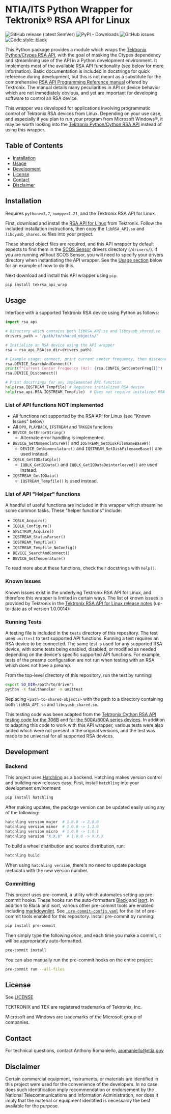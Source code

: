 # NTIA/ITS Python Wrapper for Tektronix® RSA API for Linux

![GitHub release (latest SemVer)](https://img.shields.io/github/v/release/NTIA/tekrsa-api-wrap?display_name=tag&sort=semver)
![PyPI - Downloads](https://img.shields.io/pypi/dm/tekrsa-api-wrap)
![GitHub issues](https://img.shields.io/github/issues/NTIA/tekrsa-api-wrap)
[![Code style: black](https://img.shields.io/badge/code%20style-black-000000.svg)](https://github.com/psf/black)

This Python package provides a module which wraps the
[Tektronix Python/Ctypes RSA API](https://github.com/tektronix/RSA_API/tree/master/Python),
with the goal of masking the Ctypes dependency and streamlining use of the API in a
Python development environment. It implements most of the available RSA API functionality
(see below for more information). Basic documentation is included in docstrings for quick
reference during development, but this is not meant as a substitute for the comprehensive
[RSA API Programming Reference manual](https://www.tek.com/spectrum-analyzer/rsa306-manual/rsa306-rsa306b-and-rsa500a-600a-0)
offered by Tektronix. The manual details many peculiarities in API or device behavior
which are not immediately obvious, and yet are important for developing software to
control an RSA device.

This wrapper was developed for applications involving programmatic control of Tektronix
RSA devices from Linux. Depending on your use case, and especially if you plan to run
your program from Microsoft Windows®, it may be worth looking into the
[Tektronix Python/Cython RSA API](https://github.com/tektronix/RSA_API/tree/master/Python/Cython%20Version)
instead of using this wrapper.

## Table of Contents

- [Installation](#installation)
- [Usage](#usage)
- [Development](#development)
- [License](#license)
- [Contact](#contact)
- [Disclaimer](#disclaimer)

## Installation

Requires `python>=3.7`, `numpy>=1.21`, and the Tektronix RSA API for Linux.

First, download and install the
[RSA API for Linux](https://www.tek.com/spectrum-analyzer/rsa306-software/rsa-application-programming-interface--api-for-64bit-linux--v100014)
from Tektronix. Follow the included installation instructions, then copy the
`libRSA_API.so` and `libcyusb_shared.so` files into your project.

These shared object files are required, and this API wrapper by default expects to find
them in the [SCOS Sensor](https://github.com/NTIA/scos-sensor/) drivers directory
(`/drivers/`). If you are running without SCOS Sensor, you will need to specify your
drivers directory when instantiating the API wrapper. See the [Usage section](#usage)
below for an example of how to do this.

Next download and install this API wrapper using `pip`:

```bash
pip install tekrsa_api_wrap
```

## Usage

Interface with a supported Tektronix RSA device using Python as follows:

```python
import rsa_api

# Directory which contains both libRSA_API.so and libcyusb_shared.so
drivers_path = '/path/to/shared_objects/'

# Initialize an RSA device using the API wrapper
rsa = rsa_api.RSA(so_dir=drivers_path)

# Example usage: connect, print current center frequency, then disconnect
rsa.DEVICE_SearchAndConnect()
print(f"Current Center Frequency (Hz): {rsa.CONFIG_GetCenterFreq()}")
rsa.DEVICE_Disconnect()

# Print docstrings for any implemented API function
help(rsa.IQSTREAM_Tempfile) # Requires initialized RSA device
help(rsa_api.RSA.IQSTREAM_Tempfile)  # Does not require initalized RSA device
```

### List of API functions NOT implemented

- All functions not supported by the RSA API for Linux (see "Known Issues" below)
- All `DPX`, `PLAYBACK`, `IFSTREAM` and `TRKGEN` functions
- `DEVICE_GetErrorString()`
  - Alternate error handling is implemented.
- `DEVICE_GetNomenclatureW()` and `IQSTREAM_SetDiskFilenameBaseW()`
  - `DEVICE_GetNomenclature()` and `IQSTREAM_SetDiskFilenameBase()` are used instead.
- `IQBLK_GetIQDataCplx()`
  - `IQBLK_GetIQData()` and `IQBLK_GetIQDataDeinterleaved()` are used instead.
- `IQSTREAM_GetIQData()`
  - `IQSTREAM_Tempfile()` is used instead.

### List of API "Helper" functions

A handful of useful functions are included in this wrapper which streamline some common
tasks. These "helper functions" include:

- `IQBLK_Acquire()`
- `IQBLK_Configure()`
- `SPECTRUM_Acquire()`
- `IQSTREAM_StatusParser()`
- `IQSTREAM_Tempfile()`
- `IQSTREAM_Tempfile_NoConfig()`
- `DEVICE_SearchAndConnect()`
- `DEVICE_GetTemperature()`

To read more about these functions, check their docstrings with `help()`.

### Known Issues

Known issues exist in the underlying Tektronix RSA API for Linux, and therefore this
wrapper is limited in certain ways. The list of known issues is provided by Tektronix in
the [Tektronix RSA API for Linux release notes](https://download.tek.com/software/supporting_files/ReleaseNotes_1_0_0014_64bit_066207701.txt)
(up-to-date as of version 1.0.0014):

### Running Tests

A testing file is included in the `tests` directory of this repository. The test uses
`unittest` to test supported API functions. Running a test requires an RSA device to be
connected. The same test is used for any supported RSA device, with some tests being
enabled, disabled, or modified as needed depending on the device's specific supported
API functions. For example, tests of the preamp configuration are not run when testing
with an RSA which does not have a preamp.

From the top-level directory of this repository, run the test by running:

  ```bash
  export SO_DIR=/path/to/drivers
  python -X faulthandler -m unittest
  ```

Replacing `<path-to-shared-objects>` with the path to a directory containing both
`libRSA_API.so` and `libcyusb_shared.so`.

This testing code was been adapted from the
[Tektronix Cython RSA API testing code for the 306B](https://github.com/tektronix/RSA_API/blob/master/Python/Cython%20Version/test_rsa306b.py)
and [for the 500A/600A series devices](https://github.com/tektronix/RSA_API/blob/master/Python/Cython%20Version/test_rsa500-600.py).
In addition to adapting this code to work with this API wrapper, various tests were also
added which were not present in the original versions, and the test was made to be
universal for all supported RSA devices.

## Development

### Backend

This project uses [Hatchling](https://github.com/pypa/hatch/tree/master/backend) as a
backend. Hatchling makes version control and building new releases easy. First, install
`hatchling` into your development environment:

```bash
pip install hatchling
```

After making updates, the package version can be updated easily using any of the following:

```bash
hatchling version major  # 1.0.0 -> 2.0.0
hatchling version minor  # 1.0.0 -> 1.1.0
hatchling version micro  # 1.0.0 -> 1.0.1
hatchling version "X.X.X"  # 1.0.0 -> X.X.X
```

To build a wheel distribution and source distribution, run:

```bash
hatchling build
```

When using `hatchling version`, there's no need to update package metadata with the new
version number.

### Committing

This project uses pre-commit, a utility which automates setting up pre-commit hooks. These
hooks run the auto-formatters [Black](https://github.com/psf/black) and
[isort](https://github.com/pycqa/isort). In addition to Black and isort, various other
pre-commit tools are enabled including [markdownlint](https://github.com/DavidAnson/markdownlint).
See [`.pre-commit-config.yaml`](.pre-commit-config.yaml) for the list of pre-commit tools
enabled for this repository. Install pre-commit by running:

```bash
pip install pre-commit
```

Then simply type the following *once*, and each time you make a commit, it will be
appropriately auto-formatted.

```bash
pre-commit install
```

You can also manually run the pre-commit hooks on the entire project:

```bash
pre-commit run --all-files
```

## License

See [LICENSE](LICENSE.md)

TEKTRONIX and TEK are registered trademarks of Tektronix, Inc.

Microsoft and Windows are trademarks of the Microsoft group of companies.

## Contact

For technical questions, contact Anthony Romaniello, aromaniello@ntia.gov

## Disclaimer

Certain commercial equipment, instruments, or materials are identified in this project
were used for the convenience of the developers. In no case does such identification
imply recommendation or endorsement by the National Telecommunications and Information
Administration, nor does it imply that the material or equipment identified is necessarily
the best available for the purpose.
